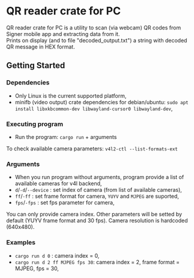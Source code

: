 # QR reader crate for PC

QR reader crate for PC is a utility to scan (via webcam) QR codes from Signer mobile app
and extracting data from it.  
Prints on display (and to file "decoded_output.txt") a string with decoded QR message in HEX format.

## Getting Started

### Dependencies

* Only Linux is the current supported platform,
* minifb (video output) crate dependencies for debian/ubuntu: `sudo apt install libxkbcommon-dev libwayland-cursor0 libwayland-dev`,

### Executing program

* Run the program: `cargo run` + arguments

To check available camera parameters: `v4l2-ctl --list-formats-ext`

### Arguments

* When you run program without arguments, program provide a list of available cameras for v4l backend,
* `d`/`-d`/`--device` : set index of camera (from list of available cameras),
* `ff`/`-ff` : set frame format for camera, `YUYV` and `MJPEG` are suported,
* `fps`/`-fps` : set fps parameter for camera,

You can only provide camera index. Other parameters will be setted by default (YUYV frame format and 30 fps).
Camera resolution is hardcoded (640x480).

### Examples

* `cargo run d 0` : camera index = 0,
* `cargo run d 2 ff MJPEG fps 30`: camera index = 2, frame format = MJPEG, fps = 30,



